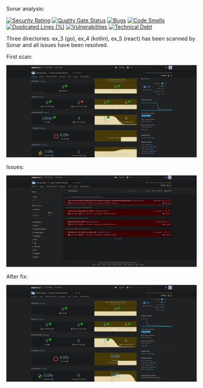 Sonar analysis:

[![Security Rating](https://sonarcloud.io/api/project_badges/measure?project=MikolajMGT_object-oriented-design&metric=security_rating)](https://sonarcloud.io/dashboard?id=MikolajMGT_object-oriented-design)
[![Quality Gate Status](https://sonarcloud.io/api/project_badges/measure?project=MikolajMGT_object-oriented-design&metric=alert_status)](https://sonarcloud.io/dashboard?id=MikolajMGT_object-oriented-design)
[![Bugs](https://sonarcloud.io/api/project_badges/measure?project=MikolajMGT_object-oriented-design&metric=bugs)](https://sonarcloud.io/dashboard?id=MikolajMGT_object-oriented-design)
[![Code Smells](https://sonarcloud.io/api/project_badges/measure?project=MikolajMGT_object-oriented-design&metric=code_smells)](https://sonarcloud.io/dashboard?id=MikolajMGT_object-oriented-design)
[![Duplicated Lines (%)](https://sonarcloud.io/api/project_badges/measure?project=MikolajMGT_object-oriented-design&metric=duplicated_lines_density)](https://sonarcloud.io/dashboard?id=MikolajMGT_object-oriented-design)
[![Vulnerabilities](https://sonarcloud.io/api/project_badges/measure?project=MikolajMGT_object-oriented-design&metric=vulnerabilities)](https://sonarcloud.io/dashboard?id=MikolajMGT_object-oriented-design)
[![Technical Debt](https://sonarcloud.io/api/project_badges/measure?project=MikolajMGT_object-oriented-design&metric=sqale_index)](https://sonarcloud.io/dashboard?id=MikolajMGT_object-oriented-design)

Three directories: ex_3 (go), ex_4 (kotlin), ex_5 (react) has been scanned by Sonar and all issues have been resolved.

First scan:

![alt text](images/1.png "First Scan")

Issues:

![alt text](images/2.png "Issues")

After fix:

![alt text](images/3.png "After Fix")
